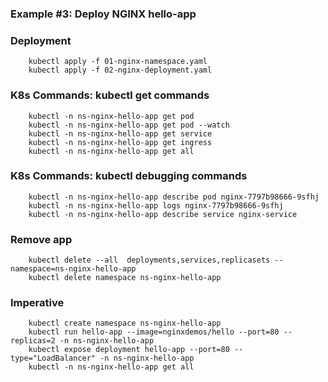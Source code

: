 ### Example #3: Deploy NGINX hello-app

### Deployment

```   
    kubectl apply -f 01-nginx-namespace.yaml
    kubectl apply -f 02-nginx-deployment.yaml
```

### K8s Commands: kubectl get commands

```
    kubectl -n ns-nginx-hello-app get pod
    kubectl -n ns-nginx-hello-app get pod --watch
    kubectl -n ns-nginx-hello-app get service
    kubectl -n ns-nginx-hello-app get ingress
    kubectl -n ns-nginx-hello-app get all
```

### K8s Commands: kubectl debugging commands

```
    kubectl -n ns-nginx-hello-app describe pod nginx-7797b98666-9sfhj
    kubectl -n ns-nginx-hello-app logs nginx-7797b98666-9sfhj
    kubectl -n ns-nginx-hello-app describe service nginx-service
```

### Remove app

```
    kubectl delete --all  deployments,services,replicasets --namespace=ns-nginx-hello-app
    kubectl delete namespace ns-nginx-hello-app
```

### Imperative

```
    kubectl create namespace ns-nginx-hello-app
    kubectl run hello-app --image=nginxdemos/hello --port=80 --replicas=2 -n ns-nginx-hello-app
    kubectl expose deployment hello-app --port=80 --type="LoadBalancer" -n ns-nginx-hello-app
    kubectl -n ns-nginx-hello-app get all
```